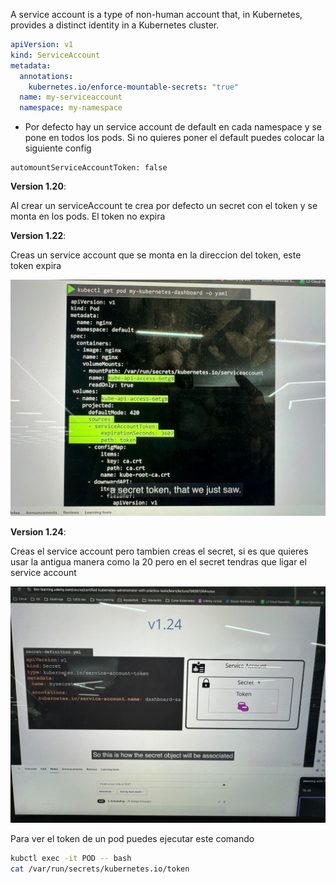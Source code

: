 A service account is a type of non-human account that, in Kubernetes, provides a distinct identity in a Kubernetes cluster.

```yaml
apiVersion: v1
kind: ServiceAccount
metadata:
  annotations:
    kubernetes.io/enforce-mountable-secrets: "true"
  name: my-serviceaccount
  namespace: my-namespace
```

- Por defecto hay un service account de default en cada namespace y se pone en todos los pods. Si no quieres poner el default puedes colocar la siguiente config

```
automountServiceAccountToken: false
```

**Version 1.20**: 

Al crear un serviceAccount te crea por defecto un secret con el token y se monta en los pods. El token no expira


**Version 1.22**:

Creas un service account que se monta en la direccion del token, este token expira

![sa1](../assets/serviceaccount1.jpg)

**Version 1.24**:

Creas el service account pero tambien creas el secret, si es que quieres usar la antigua manera como la 20 pero en el secret tendras que ligar el service account

![sa2](../assets/serviceaccount2.jpg)


Para ver el token de un pod puedes ejecutar este comando

```sh
kubctl exec -it POD -- bash
cat /var/run/secrets/kubernetes.io/token
```
